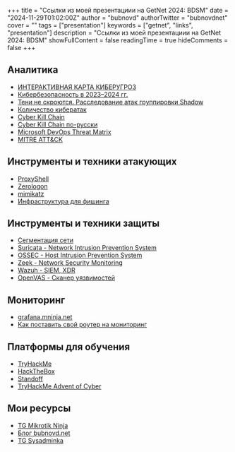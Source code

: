 +++
title = "Ссылки из моей презентациии на GetNet 2024: BDSM"
date = "2024-11-29T01:02:00Z"
author = "bubnovd"
authorTwitter = "bubnovdnet"
cover = ""
tags = ["presentation"]
keywords = ["getnet", "links", "presentation"]
description = "Ссылки из моей презентациии на GetNet 2024: BDSM"
showFullContent = false
readingTime = true
hideComments = false
+++

## Аналитика
- [ИНТЕРАКТИВНАЯ КАРТА КИБЕРУГРОЗ](https://cybermap.kaspersky.com/ru/stats)
- [Кибербезопасность в 2023–2024 гг.](https://www.ptsecurity.com/ru-ru/research/analytics/kiberbezopasnost-v-2023-2024-gg-trendy-i-prognozy-chast-tretya/)
- [Тени не скроются. Расследование атак группировки Shadow](https://www.facct.ru/media-library/report/facct-shadow-twelve-report-2024.pdf)
- [Количество кибератак](https://www.tadviser.ru/index.php/%D0%A1%D1%82%D0%B0%D1%82%D1%8C%D1%8F:%D0%A7%D0%B8%D1%81%D0%BB%D0%BE_%D0%BA%D0%B8%D0%B1%D0%B5%D1%80%D0%B0%D1%82%D0%B0%D0%BA_%D0%B2_%D0%A0%D0%BE%D1%81%D1%81%D0%B8%D0%B8_%D0%B8_%D0%B2_%D0%BC%D0%B8%D1%80%D0%B5#.D0.A7.D0.B8.D1.81.D0.BB.D0.BE_.D0.BA.D0.B8.D0.B1.D0.B5.D1.80.D0.B0.D1.82.D0.B0.D0.BA_.D0.B7.D0.B0_.D0.B3.D0.BE.D0.B4_.D0.B2.D1.8B.D1.80.D0.BE.D1.81.D0.BB.D0.BE_.D0.BD.D0.B0_6.2C5.25_-_Positive_Technologies)
- [Cyber Kill Chain](https://www.microsoft.com/en-us/security/business/security-101/what-is-cyber-kill-chain)
- [Cyber Kill Chain по-русски](https://habr.com/ru/companies/panda/articles/327488/)
- [Microsoft DevOps Threat Matrix](https://www.microsoft.com/en-us/security/blog/2023/04/06/devops-threat-matrix/)
- [MITRE ATT&CK](https://attack.mitre.org/)

## Инструменты и техники атакующих
- [ProxyShell](https://cloud.google.com/blog/topics/threat-intelligence/pst-want-shell-proxyshell-exploiting-microsoft-exchange-servers)
- [Zerologon](https://www.crowdstrike.com/en-us/blog/cve-2020-1472-zerologon-security-advisory/)
- [mimikatz](https://github.com/gentilkiwi/mimikatz)
- [Инфраструктура для фишинга](https://bubnovd.net/post/kazhackstan2022/)

## Инструменты и техники защиты
- [Сегментация сети](https://github.com/sergiomarotco/Network-segmentation-cheat-sheet)
- [Suricata - Network Intrusion Prevention System](https://suricata.io/)
- [OSSEC - Host Intrusion Prevention System](https://www.ossec.net/)
- [Zeek - Network Security Monitoring](https://zeek.org/)
- [Wazuh - SIEM, XDR](https://wazuh.com/)
- [OpenVAS - Сканер уязвимостей](https://www.openvas.org/)

## Мониторинг
- [grafana.mninja.net](https://grafana.mninja.net/)
- [Как поставить свой роутер на мониторинг](https://t.me/mikrotikninja/1768)

## Платформы для обучения
- [TryHackMe](https://tryhackme.com/)
- [HackTheBox](https://www.hackthebox.com/)
- [Standoff](https://standoff365.com/)
- [TryHackMe Advent of Cyber](https://tryhackme.com/r/christmas)

## Мои ресурсы
- [TG Mikrotik Ninja](https://t.me/mikrotikninja)
- [Блог bubnovd.net](https://bubnovd.net)
- [TG Sysadminka](https://t.me/sysadminka)